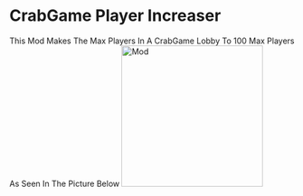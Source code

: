 # CrabGame Player Increaser

This Mod Makes The Max Players In A CrabGame Lobby To 100 Max Players As Seen In The Picture Below
<img src="https://i.imgur.com/I9CCxOH.png" alt="Mod" width="250" />
